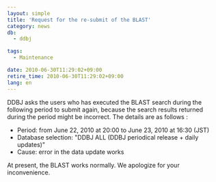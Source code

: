 ```yaml
---
layout: simple
title: 'Request for the re-submit of the BLAST'
category: news
db:
  - ddbj

tags:
  - Maintenance

date: 2010-06-30T11:29:02+09:00
retire_time: 2010-06-30T11:29:02+09:00
lang: en
---
```


DDBJ asks the users who has executed the BLAST search during the following period to submit again, because the search results returned during the period might be incorrect. The details are as follows :

<ul>
    <li>Period: from June 22, 2010 at 20:00 to June 23, 2010 at 16:30 (JST)</li>
    <li>Database selection: "DDBJ ALL (DDBJ periodical release + daily updates)"</li>
    <li>Cause: error in the data update works</li>
</ul>At present, the BLAST works normally. We apologize for your inconvenience.
